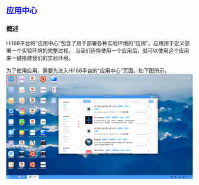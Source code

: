 ## <font color='blue'>应用中心</font>
### 概述
Hi168平台的“应用中心”包含了用于部署各种实验环境的“应用”。应用用于定义部署一个实验环境的完整过程。 当我们选择使用一个应用后，就可以使用这个应用来一键搭建我们的实验环境。

为了使用应用，需要先进入Hi168平台的“应用中心”页面。如下图所示。
![alt text](./help_picture/01_appcentor.png)


